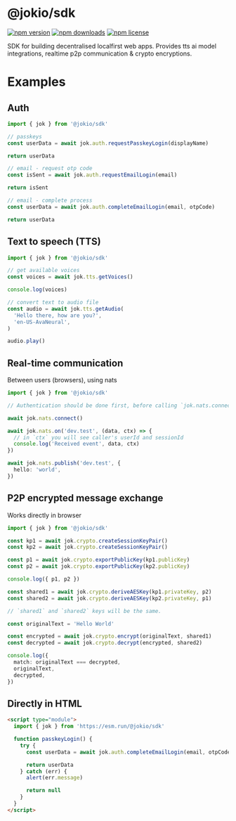 # @jokio/sdk

[![npm version](https://img.shields.io/npm/v/@jokio/sdk.svg?color=brightgreen)](https://www.npmjs.com/package/@jokio/sdk)
[![npm downloads](https://img.shields.io/npm/dm/@jokio/sdk.svg)](https://www.npmjs.com/package/@jokio/sdk)
[![npm license](https://img.shields.io/npm/l/@jokio/sdk.svg)](https://www.npmjs.com/package/@jokio/sdk)

SDK for building decentralised localfirst web apps.
Provides tts ai model integrations, realtime p2p communication & crypto encryptions.

# Examples

## Auth

```ts
import { jok } from '@jokio/sdk'

// passkeys
const userData = await jok.auth.requestPasskeyLogin(displayName)

return userData

// email - request otp code
const isSent = await jok.auth.requestEmailLogin(email)

return isSent

// email - complete process
const userData = await jok.auth.completeEmailLogin(email, otpCode)

return userData
```

## Text to speech (TTS)

```ts
import { jok } from '@jokio/sdk'

// get available voices
const voices = await jok.tts.getVoices()

console.log(voices)

// convert text to audio file
const audio = await jok.tts.getAudio(
  'Hello there, how are you?',
  'en-US-AvaNeural',
)

audio.play()
```

## Real-time communication

Between users (browsers), using nats

```ts
import { jok } from '@jokio/sdk'

// Authentication should be done first, before calling `jok.nats.connect`

await jok.nats.connect()

await jok.nats.on('dev.test', (data, ctx) => {
  // in `ctx` you will see caller's userId and sessionId
  console.log('Received event', data, ctx)
})

await jok.nats.publish('dev.test', {
  hello: 'world',
})
```

## P2P encrypted message exchange

Works directly in browser

```ts
import { jok } from '@jokio/sdk'

const kp1 = await jok.crypto.createSessionKeyPair()
const kp2 = await jok.crypto.createSessionKeyPair()

const p1 = await jok.crypto.exportPublicKey(kp1.publicKey)
const p2 = await jok.crypto.exportPublicKey(kp2.publicKey)

console.log({ p1, p2 })

const shared1 = await jok.crypto.deriveAESKey(kp1.privateKey, p2)
const shared2 = await jok.crypto.deriveAESKey(kp2.privateKey, p1)

// `shared1` and `shared2` keys will be the same.

const originalText = 'Hello World'

const encrypted = await jok.crypto.encrypt(originalText, shared1)
const decrypted = await jok.crypto.decrypt(encrypted, shared2)

console.log({
  match: originalText === decrypted,
  originalText,
  decrypted,
})
```

## Directly in HTML

```html
<script type="module">
  import { jok } from 'https://esm.run/@jokio/sdk'

  function passkeyLogin() {
    try {
      const userData = await jok.auth.completeEmailLogin(email, otpCode)

      return userData
    } catch (err) {
      alert(err.message)

      return null
    }
  }
</script>
```
